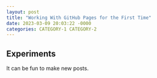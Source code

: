 ```yaml
---
layout: post
title: "Working With GitHub Pages for the First Time"
date: 2023-03-09 20:03:22 -0000
categories: CATEGORY-1 CATEGORY-2
---
```


## Experiments

It can be fun to make new posts.